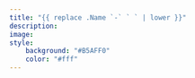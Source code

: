 ```yaml
---
title: "{{ replace .Name `-` ` ` | lower }}"
description:
image:
style:
    background: "#B5AFF0"
    color: "#fff"
---
```

